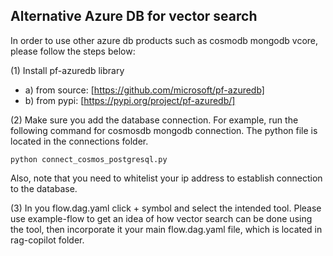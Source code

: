 ## Alternative Azure DB for vector search
In order to use other azure db products such as cosmodb mongodb vcore, please follow the steps below:

(1) Install pf-azuredb library
- a) from source: [https://github.com/microsoft/pf-azuredb]
- b) from pypi: [https://pypi.org/project/pf-azuredb/]

(2) Make sure you add the database connection. For example, run the following command for cosmosdb mongodb connection. The python file is located in the connections folder.  
```
python connect_cosmos_postgresql.py
```

Also, note that you need to whitelist your ip address to establish connection to the database. 

(3) In you flow.dag.yaml click + symbol and select the intended tool. Please use example-flow to get an idea of how vector search can be done using the tool, then incorporate it your main flow.dag.yaml file, which is located in rag-copilot folder.

